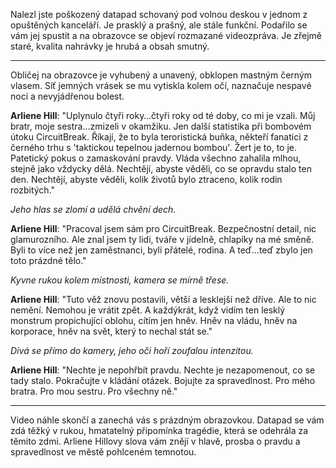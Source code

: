 Nalezl jste poškozený datapad schovaný pod volnou deskou v jednom z opuštěných kanceláří. Je prasklý a prašný, ale stále funkční. Podařilo se vám jej spustit a na obrazovce se objeví rozmazané videozpráva. Je zřejmě staré, kvalita nahrávky je hrubá a obsah smutný.

---

Obličej na obrazovce je vyhubený a unavený, obklopen mastným černým vlasem. Síť jemných vrásek se mu vytiskla kolem očí, naznačuje nespavé noci a nevyjádřenou bolest.

**Arliene Hill**: "Uplynulo čtyři roky…čtyři roky od té doby, co mi je vzali. Můj bratr, moje sestra…zmizeli v okamžiku. Jen další statistika při bombovém útoku CircuitBreak. Říkají, že to byla teroristická buňka, někteří fanatici z černého trhu s 'taktickou tepelnou jadernou bombou'. Žert je to, to je. Patetický pokus o zamaskování pravdy. Vláda všechno zahalila mlhou, stejně jako vždycky dělá. Nechtějí, abyste věděli, co se opravdu stalo ten den. Nechtějí, abyste věděli, kolik životů bylo ztraceno, kolik rodin rozbitých."

_Jeho hlas se zlomí a udělá chvění dech._

**Arliene Hill**: "Pracoval jsem sám pro CircuitBreak. Bezpečnostní detail, nic glamurozního. Ale znal jsem ty lidi, tváře v jídelně, chlapíky na mé směně. Byli to více než jen zaměstnanci, byli přátelé, rodina. A teď…teď zbylo jen toto prázdné tělo."

_Kyvne rukou kolem místnosti, kamera se mírně třese._

**Arliene Hill**: "Tuto věž znovu postavili, větší a lesklejší než dříve. Ale to nic nemění. Nemohou je vrátit zpět. A každýkrát, když vidím ten lesklý monstrum propichující oblohu, cítím jen hněv. Hněv na vládu, hněv na korporace, hněv na svět, který to nechal stát se."

_Dívá se přímo do kamery, jeho oči hoří zoufalou intenzitou._

**Arliene Hill**: "Nechte je nepohřbít pravdu. Nechte je nezapomenout, co se tady stalo. Pokračujte v kládání otázek. Bojujte za spravedlnost. Pro mého bratra. Pro mou sestru. Pro všechny ně."

---

Video náhle skončí a zanechá vás s prázdným obrazovkou. Datapad se vám zdá těžký v rukou, hmatatelný připomínka tragédie, která se odehrála za těmito zdmi. Arliene Hillovy slova vám znějí v hlavě, prosba o pravdu a spravedlnost ve městě pohlceném temnotou.
